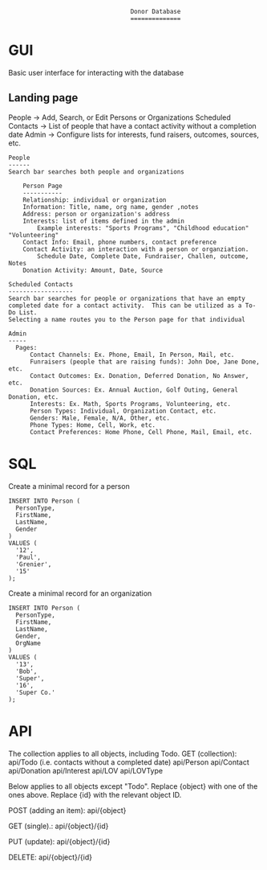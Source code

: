                                       Donor Database
                                      ==============

# GUI
Basic user interface for interacting with the database

Landing page
------------
People -> Add, Search, or Edit Persons or Organizations
Scheduled Contacts -> List of people that have a contact activity without a completion date
Admin ->  Configure lists for interests, fund raisers, outcomes, sources, etc.

    People
    ------
    Search bar searches both people and organizations

        Person Page
        -----------
        Relationship: individual or organization
        Information: Title, name, org name, gender ,notes
        Address: person or organization's address
        Interests: list of items defined in the admin
            Example interests: "Sports Programs", "Childhood education" "Volunteering"
        Contact Info: Email, phone numbers, contact preference
        Contact Activity: an interaction with a person or organziation.
            Schedule Date, Complete Date, Fundraiser, Challen, outcome, Notes
        Donation Activity: Amount, Date, Source

    Scheduled Contacts
    ------------------
    Search bar searches for people or organizations that have an empty completed date for a contact activity.  This can be utilized as a To-Do List.
    Selecting a name routes you to the Person page for that individual

    Admin 
    -----
      Pages:
          Contact Channels: Ex. Phone, Email, In Person, Mail, etc.
          Funraisers (people that are raising funds): John Doe, Jane Done, etc.
          Contact Outcomes: Ex. Donation, Deferred Donation, No Answer, etc.
          Donation Sources: Ex. Annual Auction, Golf Outing, General Donation, etc.
          Interests: Ex. Math, Sports Programs, Volunteering, etc.
          Person Types: Individual, Organization Contact, etc.
          Genders: Male, Female, N/A, Other, etc.
          Phone Types: Home, Cell, Work, etc.
          Contact Preferences: Home Phone, Cell Phone, Mail, Email, etc.


# SQL

Create a minimal record for a person

```
INSERT INTO Person (
  PersonType,
  FirstName,
  LastName,
  Gender
)
VALUES (
  '12',
  'Paul',
  'Grenier',
  '15'
);
```

Create a minimal record for an organization

```
INSERT INTO Person (
  PersonType,
  FirstName,
  LastName,
  Gender,
  OrgName
)
VALUES (
  '13',
  'Bob',
  'Super',
  '16',
  'Super Co.'
);
```

# API

The collection applies to all objects, including Todo.
GET (collection):
api/Todo  (i.e. contacts without a completed date)
api/Person
api/Contact
api/Donation
api/Interest
api/LOV
api/LOVType

Below applies to all objects except "Todo". Replace {object} with one of the ones above. Replace {id} with the relevant object ID.

POST (adding an item):
api/{object}

GET (single).:
api/{object}/{id}

PUT (update):
api/{object}/{id}

DELETE:
api/{object}/{id}
